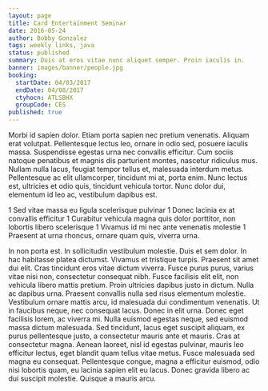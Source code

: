 ```yaml
---
layout: page
title: Card Entertainment Seminar
date: 2016-05-24
author: Bobby Gonzalez
tags: weekly links, java
status: published
summary: Duis at eros vitae nunc aliquet semper. Proin iaculis in.
banner: images/banner/people.jpg
booking:
  startDate: 04/03/2017
  endDate: 04/08/2017
  ctyhocn: ATLSBHX
  groupCode: CES
published: true
---
```

Morbi id sapien dolor. Etiam porta sapien nec pretium venenatis. Aliquam erat volutpat. Pellentesque lectus leo, ornare in odio sed, posuere iaculis massa. Suspendisse egestas urna nec convallis efficitur. Cum sociis natoque penatibus et magnis dis parturient montes, nascetur ridiculus mus. Nullam nulla lacus, feugiat tempor tellus et, malesuada interdum metus. Pellentesque ac elit ullamcorper, tincidunt mi at, porta enim. Nunc lectus est, ultricies et odio quis, tincidunt vehicula tortor. Nunc dolor dui, elementum id leo ac, vestibulum dapibus est.

1 Sed vitae massa eu ligula scelerisque pulvinar
1 Donec lacinia ex at convallis efficitur
1 Curabitur vehicula magna quis dolor porttitor, non lobortis libero scelerisque
1 Vivamus id mi nec ante venenatis molestie
1 Praesent at urna rhoncus, ornare quam quis, viverra urna.

In non porta est. In sollicitudin vestibulum molestie. Duis et sem dolor. In hac habitasse platea dictumst. Vivamus et tristique turpis. Praesent sit amet dui elit. Cras tincidunt eros vitae dictum viverra. Fusce purus purus, varius vitae nisi non, consectetur consequat nibh. Fusce facilisis elit elit, non vehicula libero mattis pretium. Proin ultricies dapibus justo in dictum. Nulla ac dapibus urna. Praesent convallis nulla sed risus elementum molestie. Vestibulum ornare mattis arcu, id malesuada dui condimentum venenatis. Ut in faucibus neque, nec consequat lacus. Donec in elit urna. Donec eget facilisis lorem, ac viverra mi.
Nulla euismod egestas neque, sed euismod massa dictum malesuada. Sed tincidunt, lacus eget suscipit aliquam, ex purus pellentesque justo, a consectetur mauris ante et mauris. Cras at consectetur magna. Aenean laoreet, nisl id egestas pulvinar, mauris leo efficitur lectus, eget blandit quam tellus vitae metus. Fusce malesuada sed magna eu consequat. Pellentesque congue, magna a efficitur euismod, odio nisi lobortis quam, eu lacinia sapien elit eu lacus. Donec gravida libero ac dui suscipit molestie. Quisque a mauris arcu.
